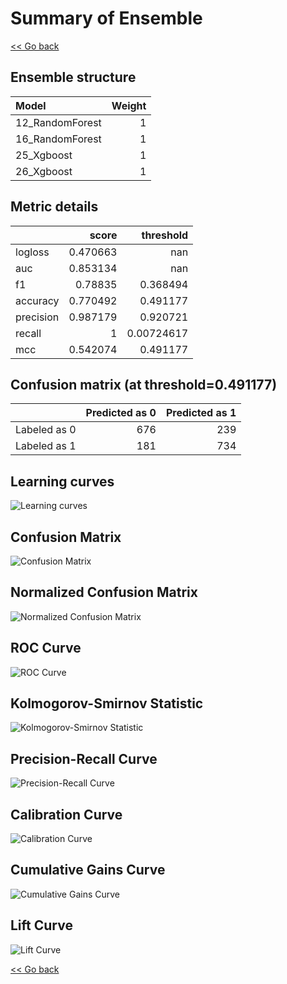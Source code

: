 # Summary of Ensemble

[<< Go back](../README.md)


## Ensemble structure
| Model           |   Weight |
|:----------------|---------:|
| 12_RandomForest |        1 |
| 16_RandomForest |        1 |
| 25_Xgboost      |        1 |
| 26_Xgboost      |        1 |

## Metric details
|           |    score |    threshold |
|:----------|---------:|-------------:|
| logloss   | 0.470663 | nan          |
| auc       | 0.853134 | nan          |
| f1        | 0.78835  |   0.368494   |
| accuracy  | 0.770492 |   0.491177   |
| precision | 0.987179 |   0.920721   |
| recall    | 1        |   0.00724617 |
| mcc       | 0.542074 |   0.491177   |


## Confusion matrix (at threshold=0.491177)
|              |   Predicted as 0 |   Predicted as 1 |
|:-------------|-----------------:|-----------------:|
| Labeled as 0 |              676 |              239 |
| Labeled as 1 |              181 |              734 |

## Learning curves
![Learning curves](learning_curves.png)
## Confusion Matrix

![Confusion Matrix](confusion_matrix.png)


## Normalized Confusion Matrix

![Normalized Confusion Matrix](confusion_matrix_normalized.png)


## ROC Curve

![ROC Curve](roc_curve.png)


## Kolmogorov-Smirnov Statistic

![Kolmogorov-Smirnov Statistic](ks_statistic.png)


## Precision-Recall Curve

![Precision-Recall Curve](precision_recall_curve.png)


## Calibration Curve

![Calibration Curve](calibration_curve_curve.png)


## Cumulative Gains Curve

![Cumulative Gains Curve](cumulative_gains_curve.png)


## Lift Curve

![Lift Curve](lift_curve.png)



[<< Go back](../README.md)
